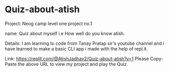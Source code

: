 # Quiz-about-atish

Project: Neog camp level one project no.1

name: Quiz about myself i.e How well do you know atish.

Details: I am learning to code from Tanay Pratap sir's youtube channel and i have learned to make a basic CLI app i made with the help of repl.it.

Link: https://replit.com/@AtishJadhav2/Quiz-about-atish?v=1
Please Copy-Paste the above URL to view my project and play the Quiz.

